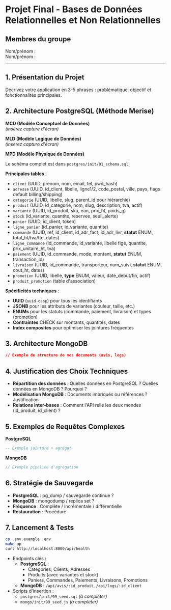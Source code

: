 # Projet Final - Bases de Données Relationnelles et Non Relationnelles

## Membres du groupe

Nom/prénom :  
Nom/prénom :

---

## 1. Présentation du Projet

Décrivez votre application en 3-5 phrases : problématique, objectif et fonctionnalités principales.

## 2. Architecture PostgreSQL (Méthode Merise)

**MCD (Modèle Conceptuel de Données)**  
_(insérez capture d'écran)_

**MLD (Modèle Logique de Données)**  
_(insérez capture d'écran)_

**MPD (Modèle Physique de Données)**

Le schéma complet est dans `postgres/init/01_schema.sql`.

**Principales tables** :

- `client` (UUID, prenom, nom, email, tel, pwd_hash)
- `adresse` (UUID, id_client, libelle, ligne1/2, code_postal, ville, pays, flags default billing/shipping)
- `categorie` (UUID, libelle, slug, parent_id pour hiérarchie)
- `produit` (UUID, id_categorie, nom, slug, description, tva, actif)
- `variante` (UUID, id_produit, sku, ean, prix_ht, poids_g)
- `stock` (id_variante, quantite, reservee, seuil_alerte)
- `panier` (UUID, id_client, token)
- `ligne_panier` (id_panier, id_variante, quantite)
- `commande` (UUID, ref, id_client, id_adr_fact, id_adr_livr, **statut** ENUM, total_ht/tva/ttc, dates)
- `ligne_commande` (id_commande, id_variante, libelle figé, quantite, prix_unitaire_ht, tva)
- `paiement` (UUID, id_commande, mode, montant, **statut** ENUM, transaction_id)
- `livraison` (UUID, id_commande, transporteur, num_suivi, **statut** ENUM, cout_ht, dates)
- `promotion` (UUID, libelle, **type** ENUM, valeur, date_debut/fin, actif)
- `produit_promotion` (table d'association)

**Spécificités techniques** :

- **UUID** (`uuid-ossp`) pour tous les identifiants
- **JSONB** pour les attributs de variantes (couleur, taille, etc.)
- **ENUMs** pour les statuts (commande, paiement, livraison) et types (promotion)
- **Contraintes** CHECK sur montants, quantités, dates
- **Index composites** pour optimiser les jointures fréquentes

## 3. Architecture MongoDB

```json
// Exemple de structure de vos documents (avis, logs)
```

## 4. Justification des Choix Techniques

- **Répartition des données** : Quelles données en PostgreSQL ? Quelles données en MongoDB ? Pourquoi ?
- **Modélisation MongoDB** : Documents imbriqués ou références ? Justification
- **Relations inter-bases** : Comment l'API relie les deux mondes (id_produit, id_client) ?

## 5. Exemples de Requêtes Complexes

**PostgreSQL**

```sql
-- Exemple jointure + agrégat
```

**MongoDB**

```javascript
// Exemple pipeline d'agrégation
```

## 6. Stratégie de Sauvegarde

- **PostgreSQL** : pg_dump / sauvegarde continue ?
- **MongoDB** : mongodump / replica set ?
- **Fréquence** : Complète / incrémentale / différentielle
- **Restauration** : Procédure

## 7. Lancement & Tests

```bash
cp .env.example .env
make up
curl http://localhost:8000/api/health
```

- Endpoints clés :
  - **PostgreSQL** :
    - Catégories, Clients, Adresses
    - Produits (avec variantes et stock)
    - Paniers, Commandes, Paiements, Livraisons, Promotions
  - **MongoDB** : `/api/avis/:id_produit`, `/api/logs/:id_client`
- Scripts d'insertion :
  - `postgres/init/99_seed.sql` _(à compléter)_
  - `mongo/init/99_seed.js` _(à compléter)_
